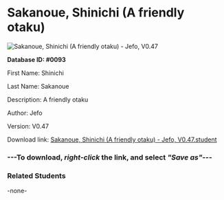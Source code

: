 # Sakanoue, Shinichi (A friendly otaku)

<img src="Files/Sakanoue, Shinichi (A friendly otaku).png" title="Sakanoue, Shinichi (A friendly otaku) - Jefo, V0.47">

**Database ID: #0093**

First Name: Shinichi

Last Name: Sakanoue

Description: A friendly otaku

Author: Jefo

Version: V0.47

Download link: <a href="https://raw.githubusercontent.com/Arbiter1223/Daigaku-Gurashi-Custom-Students/master/Files/Student Files/Sakanoue%2C%20Shinichi%20(A%20friendly%20otaku)%20-%20Jefo%2C%20V0.47.student">Sakanoue, Shinichi (A friendly otaku) - Jefo, V0.47.student</a>

### ---**To download, _right-click_ the link, and select _"Save as"_**---

### Related Students

-none-
